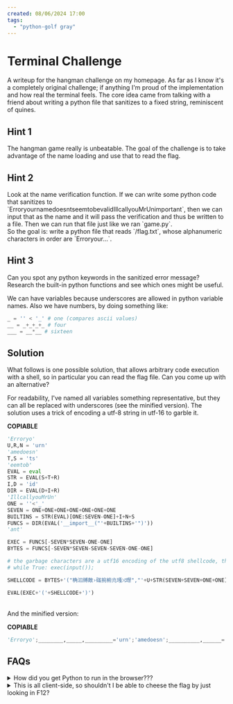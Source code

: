 ```yaml
---
created: 08/06/2024 17:00
tags:
  - "python-golf gray"
---
```

# Terminal Challenge

A writeup for the <DiscreetLink href='https://terminal.danielc.rocks'>hangman</DiscreetLink> challenge on my homepage. As far as I know it's a completely original challenge; if anything I'm proud of the implementation and how real the terminal feels. The core idea came from talking with a friend about writing a python file that sanitizes to a fixed string, reminiscent of <DiscreetLink href='https://en.wikipedia.org/wiki/Quine_(computing)'>quines</DiscreetLink>.

## Hint 1
<Spoiler>
The hangman game really is <ProminentLink href='https://youtu.be/le5uGqHKll8?t=550'>unbeatable</ProminentLink>. The goal of the challenge is to take advantage of the name loading and use that to read the flag.
</Spoiler>

## Hint 2
<Spoiler>
Look at the name verification function. If we can write some python code that sanitizes to `ErroryournamedoesntseemtobevalidIllcallyouMrUnimportant`, then we can input that as the name and it will pass the verification and thus be written to a file. Then we can run that file just like we ran `game.py`.

<br/>
So the goal is: write a python file that reads `/flag.txt`, whose alphanumeric characters in order are `Erroryour...`.
</Spoiler>

## Hint 3
<Spoiler>
Can you spot any python keywords in the sanitized error message? Research the built-in python functions and see which ones might be useful.

<br/>

We can have variables because underscores are allowed in python variable names.
Also we have numbers, by doing something like:

```py
_ = '' < '_' # one (compares ascii values)
__ = _+_+_+_ # four
___ = __*__ # sixteen
```
</Spoiler>

## Solution
<Spoiler>
What follows is one possible solution, that allows arbitrary code execution with a shell, so in particular you can read the flag file. Can you come up with an alternative?

<br/>

For readability, I've named all variables something representative, but they can all be replaced with underscores (see the minified version). The solution uses a <ProminentLink href='https://github.com/clemg/pythongolfer?tab=readme-ov-file#3---qa'>trick</ProminentLink> of encoding a utf-8 string in utf-16 to garble it.

__COPIABLE__
```py
'Erroryo'
U,R,N = 'urn'
'amedoesn'
T,S = 'ts'
'eemtob'
EVAL = eval
STR = EVAL(S+T+R)
I,D = 'id'
DIR = EVAL(D+I+R)
'IllcallyouMrUn'
ONE = ''<'_'
SEVEN = ONE+ONE+ONE+ONE+ONE+ONE+ONE
BUILTINS = STR(EVAL)[ONE:SEVEN-ONE]+I+N+S
FUNCS = DIR(EVAL('__import__("'+BUILTINS+'")'))
'ant'

EXEC = FUNCS[-SEVEN*SEVEN-ONE-ONE]
BYTES = FUNCS[-SEVEN*SEVEN-SEVEN-SEVEN-ONE-ONE]

# the garbage characters are a utf16 encoding of the utf8 shellcode, the decoded version is:
# while True: exec(input());

SHELLCODE = BYTES+'("桷汩⁥牔敵›硥捥椨灮瑵⤨㬩","'+U+STR(SEVEN+SEVEN+ONE+ONE)+'")['+STR(ONE+ONE)+':]'

EVAL(EXEC+'('+SHELLCODE+')')
```

<br/>

<div className='inline'>
And the minified version:
</div>

__COPIABLE__
```py
'Erroryo';________,_____,_________='urn';'amedoesn';__________,______='ts';'eemtob';___=eval;____,___________='id';'IllcallyouMrUn';_=''<'_';__=_+_+_+_+_+_+_;___((____________:=___(___________+____+_____)(___('__import__("'+(_______:=___(______+__________+_____))(___)[_:__-_]+____+_________+______+'")')))[-__*__-_-_]+'('+____________[-__*__-__-__-_-_]+'("桷汩⁥牔敵›硥捥椨灮瑵⤨㬩","'+________+_______(__+__+_+_)+'")['+_______(_+_)+':]'+')');'ant'
```
</Spoiler>


## FAQs

<div className="flex flex-col divide-y divide-border-strong">
    <details className="faq-question">
        <summary>How did you get Python to run in the browser???</summary>
        <div>
            I talked to my comp-sci teacher who helps run this <DiscreetLink href='https://www.pythonsponge.com/'>educational tool</DiscreetLink> - and he told me about how they use <DiscreetLink href='https://pyodide.org/en/stable/'>Pyodide</DiscreetLink> and a <DiscreetLink href='https://developer.mozilla.org/en-US/docs/Web/API/Web_Workers_API/Using_web_workers'>web worker</DiscreetLink>. So I implemented that.
        </div>
    </details>
    <details className="faq-question">
        <summary>This is all client-side, so shouldn't I be able to cheese the flag by just looking in F12?</summary>
        <div className="space-y-2">
            <p>
                Indeed there used to be a cheese solution by just going into F12 and realising that <code>init.py</code> contained the flag (thanks @xp3dx) - but I moved it &gt;:)
            </p>
            <p>
                I have no idea if the flag is still accessible like this because I don't know enough about Next.js, but I will tell you that in my Next.js app it's in <code>components/challenge.js</code> - feel free to try and hunt for it in whatever obsfucated garbage Next.js gives you...
            </p>
        </div>
    </details>
</div>